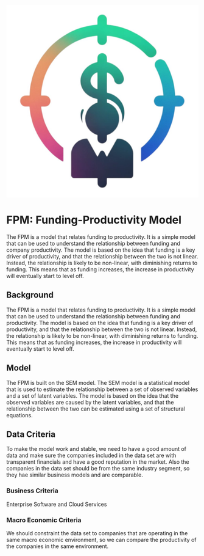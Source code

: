 ![FPM](../assets/images/logo.png)

# FPM: Funding-Productivity Model

The FPM is a model that relates funding to productivity. It is a simple model that can be used to understand the relationship between funding and company productivity. The model is based on the idea that funding is a key driver of productivity, and that the relationship between the two is not linear. Instead, the relationship is likely to be non-linear, with diminishing returns to funding. This means that as funding increases, the increase in productivity will eventually start to level off.

## Background

The FPM is a model that relates funding to productivity. It is a simple model that can be used to understand the relationship between funding and productivity. The model is based on the idea that funding is a key driver of productivity, and that the relationship between the two is not linear. Instead, the relationship is likely to be non-linear, with diminishing returns to funding. This means that as funding increases, the increase in productivity will eventually start to level off.

## Model

The FPM is built on the SEM model. The SEM model is a statistical model that is used to estimate the relationship between a set of observed variables and a set of latent variables. The model is based on the idea that the observed variables are caused by the latent variables, and that the relationship between the two can be estimated using a set of structural equations.

## Data Criteria

To make the model work and stable, we need to have a good amount of data and make sure the companies included in the data set are with transparent financials and have a good reputation in the market. Also the companies in the data set should be from the same industry segment, so they hae similar business models and are comparable.

### Business Criteria

Enterprise Software and Cloud Services

### Macro Economic Criteria

We should constraint the data set to companies that are operating in the same macro economic environment, so we can compare the productivity of the companies in the same environment.
